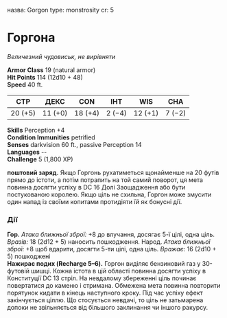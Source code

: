 назва: Gorgon type: monstrosity cr: 5

# Горгона
_Величезний чудовиськ, не вирівняти_

**Armor Class** 19 (natural armor)    
**Hit Points** 114 (12d10 + 48)    
**Speed** 40 ft.

| СТР     | ДЕКС    | CON     | ІНТ    | WIS     | CHA    |
| ------- | ------- | ------- | ------ | ------- | ------ |
| 20 (+5) | 11 (+0) | 18 (+4) | 2 (−4) | 12 (+1) | 7 (−2) |

**Skills** Perception +4    
**Condition Immunities** petrified    
**Senses** darkvision 60 ft., passive Perception 14    
**Languages** --    
**Challenge** 5 (1,800 XP)

**поштовий заряд.** Якщо Горгонь рухатиметься щонайменше на 20 футів прямо до істоти, а потім потрапить на той самий поворот, ця мета повинна досягти успіху в DC 16 Долі Заощадження або бути постукованою королею. Якщо ціль не схильна, Горгон може змусити один напад із своїми копитами протидіяти їй як бонусні дії.

### Дії
**Гор.** _Атака ближньої зброї:_ +8 до влучання, досягає 5-ї цілі, одна ціль. _Вразів:_ 18 (2d12 + 5) наносить пошкодження. Народ. _Атака ближньої зброї:_ +8 щоб вдарити, досягти 5-ти цілі, одна ціль. _Вражає:_ 16 (2d10 + 5) пошкоджені    
**Нажирає подих (Recharge 5–6).** Горгон виділяє бензиновий газ у 30-футовій шишці. Кожна істота в цій області повинна досягти успіху в Конституції DC 13 стріл. На невдалому збереженні ціль починає повертатися до каменю і стримана. Обмежена мета повинна повторити порятунок кидати в кінець наступного кроку. Під час успіху ефект закінчується ціллю. Що стосується невдачі, то ціль не затьмарена допоки не звільняється від більшого заклинання чи іншого ракурсу.